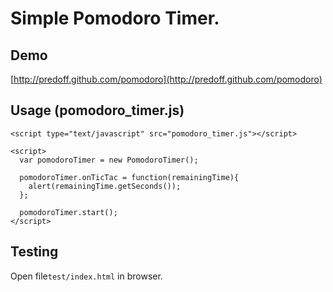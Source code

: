 # Simple Pomodoro Timer.

## Demo

[http://predoff.github.com/pomodoro](http://predoff.github.com/pomodoro)

## Usage (pomodoro_timer.js)

    <script type="text/javascript" src="pomodoro_timer.js"></script>

    <script>
      var pomodoroTimer = new PomodoroTimer();

      pomodoroTimer.onTicTac = function(remainingTime){
        alert(remainingTime.getSeconds());
      };

      pomodoroTimer.start();
    </script>

## Testing

Open file`test/index.html` in browser.
